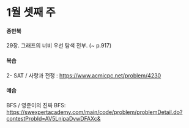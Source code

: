 # 1월 셋째 주 

#### 종만북

29장. 그래프의 너비 우선 탐색 전부. (~ p.917)

#### 복습

2- SAT / 사랑과 전쟁 : https://www.acmicpc.net/problem/4230

#### 예습

BFS / 영준이의 진짜 BFS: https://swexpertacademy.com/main/code/problem/problemDetail.do?contestProbId=AV5LnipaDvwDFAXc&

